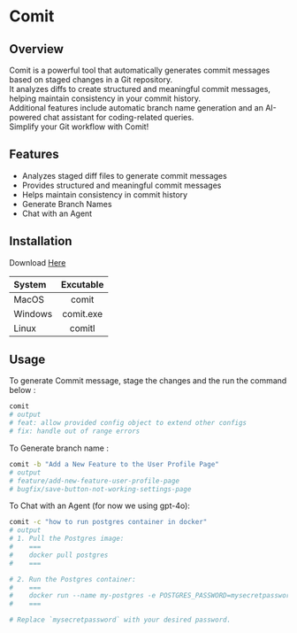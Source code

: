 # Comit

## Overview
Comit is a powerful tool that automatically generates commit messages based on staged changes in a Git repository. <br>
It analyzes diffs to create structured and meaningful commit messages, helping maintain consistency in your commit history. <br>
Additional features include automatic branch name generation and an AI-powered chat assistant for coding-related queries. <br>
Simplify your Git workflow with Comit!

## Features
- Analyzes staged diff files to generate commit messages
- Provides structured and meaningful commit messages
- Helps maintain consistency in commit history
- Generate Branch Names
- Chat with an Agent

## Installation
Download [Here](https://github.com/issamoxix/Comit/releases)  

| System | Excutable | 
| :---         |     :---:      | 
| MacOS  | comit     | 
| Windows | comit.exe | 
| Linux  | comitl     |


## Usage
To generate Commit message, stage the changes and the run the command below :
```bash
comit
# output
# feat: allow provided config object to extend other configs
# fix: handle out of range errors
```
To Generate branch name :
```bash
comit -b "Add a New Feature to the User Profile Page"
# output
# feature/add-new-feature-user-profile-page
# bugfix/save-button-not-working-settings-page
```
To Chat with an Agent (for now we using gpt-4o):
```bash
comit -c "how to run postgres container in docker"    
# output
# 1. Pull the Postgres image:
#    ===
#    docker pull postgres
#    ===

# 2. Run the Postgres container:
#    ===
#    docker run --name my-postgres -e POSTGRES_PASSWORD=mysecretpassword -d postgres
#    ===

# Replace `mysecretpassword` with your desired password.
```
